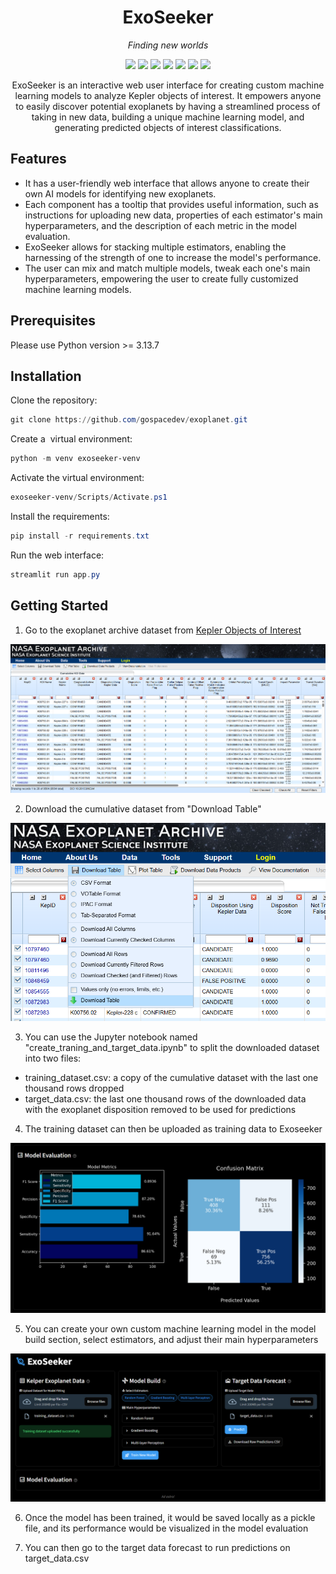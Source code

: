 <div align="center">
  <h1>ExoSeeker</h1>
  <p"><i>Finding new worlds</i></p>
</div>

<p align="center">
  <a href="https://visitorbadge.io/status?path=https%3A%2F%2Fgithub.com%2Fgospacedev%2Fexoseeker"><img src="https://api.visitorbadge.io/api/visitors?path=https%3A%2F%2Fgithub.com%2Fgospacedev%2Fexoseeker&countColor=%23263759" /></a>
  <a href="https://opensource.org/licenses/MIT"><img src="https://img.shields.io/badge/License-MIT-yellow.svg?style=for-the-badge" /></a>
  <a href="https://opensource.org/licenses/MIT"><img src="https://img.shields.io/badge/python-3670A0?style=for-the-badge&logo=python&logoColor=ffdd54" /></a>
  <a href="https://opensource.org/licenses/MIT"><img src="https://img.shields.io/badge/pandas-%23150458.svg?style=for-the-badge&logo=pandas&logoColor=white" /></a>
  <a href="https://opensource.org/licenses/MIT"><img src="https://img.shields.io/badge/Matplotlib-%23ffffff.svg?style=for-the-badge&logo=Matplotlib&logoColor=black" /></a>
  <a href="https://opensource.org/licenses/MIT"><img src="https://img.shields.io/badge/numpy-%23013243.svg?style=for-the-badge&logo=numpy&logoColor=white" /></a>
  <a href="https://opensource.org/licenses/MIT"><img src="https://img.shields.io/badge/scikit--learn-%23F7931E.svg?style=for-the-badge&logo=scikit-learn&logoColor=white" /></a>  
</p>

<p align="center">
ExoSeeker is an interactive web user interface for creating custom machine learning models to analyze Kepler objects of interest. It empowers anyone to easily discover potential exoplanets by having a streamlined process of taking in new data, building a unique machine learning model, and generating predicted objects of interest classifications.
</p>

## Features

- It has a user-friendly web interface that allows anyone to create their own AI models for identifying new exoplanets.
- Each component has a tooltip that provides useful information, such as instructions for uploading new data, properties of each estimator's main hyperparameters, and the description of each metric in the model evaluation.
- ExoSeeker allows for stacking multiple estimators, enabling the harnessing of the strength of one to increase the model's performance.
- The user can mix and match multiple models, tweak each one's main hyperparameters, empowering the user to create fully customized machine learning models.

## Prerequisites
Please use Python version >= 3.13.7

## Installation

Clone the repository:
```powershell
git clone https://github.com/gospacedev/exoplanet.git
```

Create a  virtual environment:
```powershell
python -m venv exoseeker-venv
```

Activate the virtual environment:
```powershell
exoseeker-venv/Scripts/Activate.ps1
```

Install the requirements:
```powershell
pip install -r requirements.txt
```

Run the web interface:
```powershell
streamlit run app.py
```

## Getting Started

1. Go to the exoplanet archive dataset from [Kepler Objects of Interest](https://exoplanetarchive.ipac.caltech.edu/cgi-bin/TblView/nph-tblView?app=ExoTbls&config=cumulative)

![NASA Exoplanet Archive](https://raw.githubusercontent.com/gospacedev/exoseeker/refs/heads/main/media/nasa-exoplanet-archive.png)

2. Download the cumulative dataset from "Download Table"

![Exoplanet Data Table](https://raw.githubusercontent.com/gospacedev/exoseeker/refs/heads/main/media/download-exoplanet-data-table.png)

3. You can use the Jupyter notebook named "create_traning_and_target_data.ipynb" to split the downloaded dataset into two files:
- training_dataset.csv: a copy of the cumulative dataset with the last one thousand rows dropped
- target_data.csv: the last one thousand rows of the downloaded data with the exoplanet disposition removed to be used for predictions

4. The training dataset can then be uploaded as training data to Exoseeker

![ExoSeeker Interface](https://raw.githubusercontent.com/gospacedev/exoseeker/refs/heads/main/media/exoseeker-interface.png)

5. You can create your own custom machine learning model in the model build section, select estimators, and adjust their main hyperparameters

![ExoSeeker Model Evaluation](https://raw.githubusercontent.com/gospacedev/exoseeker/refs/heads/main/media/exoseeker-model-evaluation.png)

6. Once the model has been trained, it would be saved locally as a pickle file, and its performance would be visualized in the model evaluation

7. You can then go to the target data forecast to run predictions on target_data.csv
